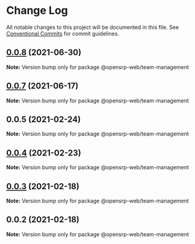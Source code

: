 # Change Log

All notable changes to this project will be documented in this file.
See [Conventional Commits](https://conventionalcommits.org) for commit guidelines.

## [0.0.8](https://github.com/OpenSRP/web/compare/@opensrp-web/team-management@0.0.7...@opensrp-web/team-management@0.0.8) (2021-06-30)

**Note:** Version bump only for package @opensrp-web/team-management

## [0.0.7](https://github.com/OpenSRP/web/compare/@opensrp-web/team-management@0.0.6...@opensrp-web/team-management@0.0.7) (2021-06-17)

**Note:** Version bump only for package @opensrp-web/team-management

## 0.0.5 (2021-02-24)

**Note:** Version bump only for package @opensrp-web/team-management

## [0.0.4](https://github.com/OpenSRP/web/compare/@opensrp-web/team-management@0.0.3...@opensrp-web/team-management@0.0.4) (2021-02-23)

**Note:** Version bump only for package @opensrp-web/team-management

## [0.0.3](https://github.com/OpenSRP/web/compare/@opensrp-web/team-management@0.0.2...@opensrp-web/team-management@0.0.3) (2021-02-18)

**Note:** Version bump only for package @opensrp-web/team-management

## 0.0.2 (2021-02-18)

**Note:** Version bump only for package @opensrp-web/team-management
